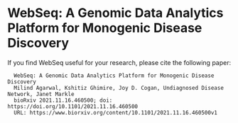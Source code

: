 # WebSeq: A Genomic Data Analytics Platform for Monogenic Disease Discovery

If you find WebSeq useful for your research, please cite the following paper: <br>
```
  WebSeq: A Genomic Data Analytics Platform for Monogenic Disease Discovery 
  Milind Agarwal, Kshitiz Ghimire, Joy D. Cogan, Undiagnosed Disease Network, Janet Markle 
  bioRxiv 2021.11.16.460500; doi: https://doi.org/10.1101/2021.11.16.460500 
  URL: https://www.biorxiv.org/content/10.1101/2021.11.16.460500v1 
```
